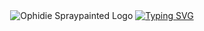 <div align="center">
  <img src="https://github.com/user-attachments/assets/385dfe30-4e8b-495c-8187-c7ec179618f5" alt="Ophidie Spraypainted Logo">
  <a href="https://git.io/typing-svg"><img src="https://readme-typing-svg.demolab.com?font=Fira+Code&pause=1000&color=F7F7F7&center=true&vCenter=true&random=true&width=435&lines=Welcome+to+my+Profile!" alt="Typing SVG" /></a>
</div>
